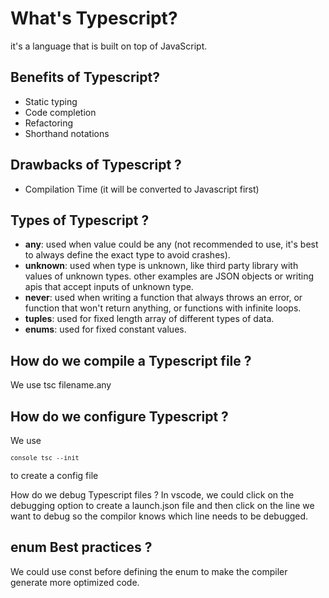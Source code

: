   # What's Typescript?
  it's a language that is built on top of JavaScript.

  ## Benefits of Typescript?
  - Static typing 
  - Code completion
  - Refactoring
  - Shorthand notations

  ## Drawbacks of Typescript ?
  - Compilation Time (it will be converted to Javascript first)

  ## Types of Typescript ?
  - **any**: used when value could be any (not recommended to use, it's best to always define the exact type to avoid crashes).
  - **unknown**: used when type is unknown, like third party library with values of unknown types. other examples are JSON objects or writing apis that accept inputs of unknown type.
  - **never**: used when writing a function that always throws an error, or function that won't return anything, or functions with infinite loops.
  - **tuples**: used for fixed length array of different types of data.
  - **enums**: used for fixed constant values.

  ## How do we compile a Typescript file ?
  We use tsc filename.any

  ## How do we configure Typescript ?
  We use <pre><code>```console tsc --init ```</code></pre> to create a config file

  How do we debug Typescript files ?
  In vscode, we could click on the debugging option to create a launch.json file
  and then click on the line we want to debug so the compilor knows which line
  needs to be debugged.

  ## enum Best practices ?
  We could use const before defining the enum to make the compiler generate more optimized code.

